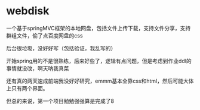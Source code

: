 # webdisk
一个基于springMVC框架的本地网盘，包括文件上传下载，支持文件分享，支持群组文件，偷了点百度网盘的css

后台很垃圾，没好好写（包括验证，我乱写的）

开始spring用的不是很熟练，后来好些了，逻辑有点问题，但是考虑到作业ddl的事情就没改，啊天呐我真菜

还有真的两天速成前端我没好好研究，emmm基本全靠css和html，然后可能大体上只有两个界面。

但总的来说，第一个项目勉勉强强算是完成了8
